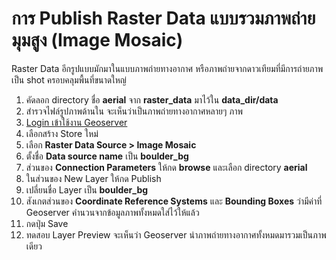 
# การ Publish Raster Data แบบรวมภาพถ่ายมุมสูง (Image Mosaic)

Raster Data อีกรูปแบบมักมาในแบบภาพถ่ายทางอากาศ หรือภาพถ่ายจากดาวเทียมที่มีการถ่ายภาพเป็น shot ครอบคลุมพื้นที่ขนาดใหญ่ 

1. คัดลอก directory ชื่อ **aerial** จาก **raster_data** มาไว้ใน **data_dir/data**
2. สำรวจไฟล์รูปภาพด้านใน จะเห็นว่าเป็นภาพถ่ายทางอากาศหลายๆ ภาพ
3. [Login เข้าใช้งาน Geoserver](../../day1/login-admin-firsttime.md)
4. เลือกสร้าง Store ใหม่
5. เลือก **Raster Data Source > Image Mosaic**
6. ตั้งชื่อ **Data source name** เป็น **boulder_bg**
7. ส่วนของ **Connection Parameters** ให้กด **browse** และเลือก directory **aerial**
8. ในส่วนของ New Layer ให้กด Publish
9. เปลี่ยนชื่อ Layer เป็น **boulder_bg**
10. สังเกตส่วนของ **Coordinate Reference Systems** และ **Bounding Boxes** ว่ามีค่าที่ Geoserver คำนวนจากข้อมูลภาพทั้งหมดใส่ไว้ให้แล้ว
11. กดปุ่ม Save
12. ทดสอบ Layer Preview จะเห็นว่า Geoserver นำภาพถ่ายทางอากาศทั้งหมดมารวมเป็นภาพเดียว